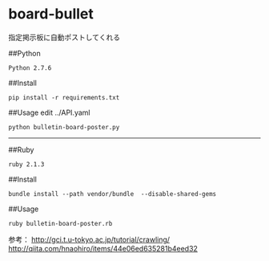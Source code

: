 board-bullet
=====================
指定掲示板に自動ポストしてくれる

##Python
```
Python 2.7.6
```

##Install
```
pip install -r requirements.txt
```

##Usage
edit ../API.yaml

```
python bulletin-board-poster.py
```

---

##Ruby
```
ruby 2.1.3
```

##Install
```
bundle install --path vendor/bundle  --disable-shared-gems
```

##Usage
```
ruby bulletin-board-poster.rb
```

参考：
http://gci.t.u-tokyo.ac.jp/tutorial/crawling/
http://qiita.com/hnaohiro/items/44e06ed635281b4eed32
